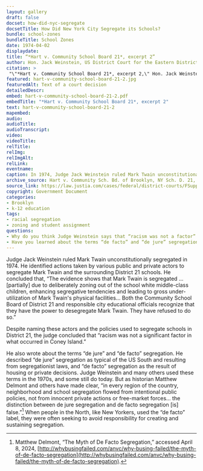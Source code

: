 ```yaml
--- 
layout: gallery
draft: false
docset: how-did-nyc-segregate
docsetTitle: How Did New York City Segregate its Schools?
bundle: school-zones
bundleTitle: School Zones
date: 1974-04-02
displaydate: 
title: “*Hart v. Community School Board 21*, excerpt 2”
author: Hon. Jack Weinstein, US District Court for the Eastern District of New York
citation: >
 "\"*Hart v. Community School Board 21*, excerpt 2,\" Hon. Jack Weinstein, U.S. District Court for the Eastern District of New York, in New York City Civil Rights History Project, Accessed: [Month Day, Year], https://nyccivilrightshistory.org/gallery/hart-v-community-school-board-21-2."
featured: hart-v-community-school-board-21-2.jpg
featuredAlt: Text of a court decision
detailedDescr: 
embed: hart-v-community-school-board-21-2.pdf
embedTitle: "*Hart v. Community School Board 21*, excerpt 2"
text: hart-v-community-school-board-21-2
mapembed: 
audio: 
audioTitle: 
audioTranscript: 
video: 
videoTitle: 
relTitle: 
relImg: 
relImgAlt: 
relLink: 
eventname: 
caption: In 1974, Judge Jack Weinstein ruled Mark Twain unconstitutionally segregated. In this excerpt he explains how he thinks this came to be.
archive_source: Hart v. Community Sch. Bd. of Brooklyn, NY Sch. D. 21, 383 F. Supp. 699 (E.D.N.Y. 1974)
source_link: https://law.justia.com/cases/federal/district-courts/FSupp/383/699/2245271/
copyright: Government Document
categories: 
- Brooklyn
- k-12 education
tags: 
- racial segregation
- zoning and student assignment
questions: 
- Why do you think Judge Weinstein says that “racism was not a factor” in segregating Mark Twain Junior High School? Do you agree, based on [the evidence here](/topics/how-did-nyc-segregate/)?  Who benefits from such a pronouncement? What problems does this kind of statement create? 
- Have you learned about the terms “de facto” and “de jure” segregation in school? Based on what you have learned about segregation on Coney Island and at Mark Twain, is it correct to describe segregation in New York City as “de facto”?"
--- 
```


Judge Jack Weinstein ruled Mark Twain unconstitutionally segregated in 1974. He identified actions taken by various public and private actors to segregate Mark Twain and the surrounding District 21 schools. He concluded that, “The evidence shows that Mark Twain is segregated … \[partially\] due to deliberately zoning out of the school white middle-class children, enhancing segregative tendencies and leading to gross under-utilization of Mark Twain's physical facilities… Both the Community School Board of District 21 and responsible city educational officials recognize that they have the power to desegregate Mark Twain. They have refused to do so.”

Despite naming these actors and the policies used to segregate schools in District 21, the judge concluded that “racism was not a significant factor in what occurred in Coney Island.”

He also wrote about the terms “de jure” and “de facto” segregation. He described “de jure” segregation as typical of the US South and resulting from segregationist laws, and “de facto” segregation as the result of housing or private decisions. Judge Weinstein and many others used these terms in the 1970s, and some still do today. But as historian Matthew Delmont and others have made clear, “in every region of the country, neighborhood and school segregation flowed from intentional public policies, not from innocent private actions or free-market forces… the distinction between de jure segregation and de facto segregation \[is\] false.”[^1] When people in the North, like New Yorkers, used the “de facto” label, they were often seeking to avoid responsibility for creating and sustaining segregation.

[^1]: Matthew Delmont, “The Myth of De Facto Segregation,” accessed April 8, 2024, [http://whybusingfailed.com/anvc/why-busing-failed/the-myth-of-de-facto-segregation](http://whybusingfailed.com/anvc/why-busing-failed/the-myth-of-de-facto-segregation).

